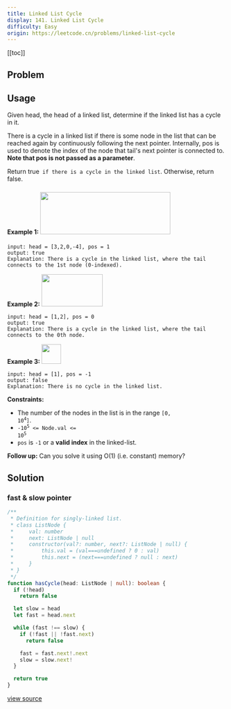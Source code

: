 ```yaml
---
title: Linked List Cycle
display: 141. Linked List Cycle
difficulty: Easy
origin: https://leetcode.cn/problems/linked-list-cycle
---
```


[[toc]]

## Problem

## Usage
Given head, the head of a linked list, determine if the linked list has a cycle in it.

There is a cycle in a linked list if there is some node in the list that can be reached again by continuously following the next pointer. Internally, pos is used to denote the index of the node that tail&#39;s next pointer is connected to. **Note that pos is not passed as a parameter**.

Return true` if there is a cycle in the linked list`. Otherwise, return false.


**Example 1:**
<img alt="" src="https://assets.leetcode.com/uploads/2018/12/07/circularlinkedlist.png" style="width: 300px; height: 97px; margin-top: 8px; margin-bottom: 8px;" />
```
input: head = [3,2,0,-4], pos = 1
output: true
Explanation: There is a cycle in the linked list, where the tail connects to the 1st node (0-indexed).
```

**Example 2:**
<img alt="" src="https://assets.leetcode.com/uploads/2018/12/07/circularlinkedlist_test2.png" style="width: 141px; height: 74px;" />
```
input: head = [1,2], pos = 0
output: true
Explanation: There is a cycle in the linked list, where the tail connects to the 0th node.
```

**Example 3:**
<img alt="" src="https://assets.leetcode.com/uploads/2018/12/07/circularlinkedlist_test3.png" style="width: 45px; height: 45px;" />
```
input: head = [1], pos = -1
output: false
Explanation: There is no cycle in the linked list.
```


**Constraints:**

- The number of the nodes in the list is in the range <code>[0, 10<sup>4</sup>]</code>.
- <code>-10<sup>5</sup> &lt;= Node.val &lt;= 10<sup>5</sup></code>
- <code>pos</code> is <code>-1</code> or a **valid index** in the linked-list.


**Follow up:** Can you solve it using O(1) (i.e. constant) memory?


## Solution

### fast & slow pointer

```ts
/**
 * Definition for singly-linked list.
 * class ListNode {
 *     val: number
 *     next: ListNode | null
 *     constructor(val?: number, next?: ListNode | null) {
 *         this.val = (val===undefined ? 0 : val)
 *         this.next = (next===undefined ? null : next)
 *     }
 * }
 */
function hasCycle(head: ListNode | null): boolean {
  if (!head)
    return false

  let slow = head
  let fast = head.next

  while (fast !== slow) {
    if (!fast || !fast.next)
      return false

    fast = fast.next!.next
    slow = slow.next!
  }

  return true
}
```

[view source](https://leetcode.cn/problems/linked-list-cycle)
